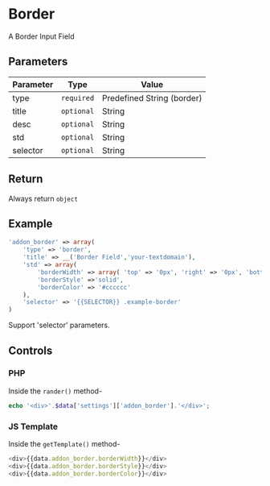 # Border
A Border Input Field

## Parameters
Parameter | Type | Value
--- | --- | ---
type | `required` | Predefined String (border)
title | `optional` | String
desc | `optional` | String
std | `optional` | String
selector | `optional` | String

## Return
Always return `object`

## Example
```php
'addon_border' => array(
    'type' => 'border',
    'title' => __('Border Field','your-textdomain'),
    'std' => array(
        'borderWidth' => array( 'top' => '0px', 'right' => '0px', 'bottom' => '0px', 'left' => '0px' ), 
        'borderStyle' =>'solid', 
        'borderColor' => '#cccccc' 
    ),
    'selector' => '{{SELECTOR}} .example-border'
)
```
Support 'selector' parameters.


## Controls
### PHP
Inside the `rander()` method-
```php
echo '<div>'.$data['settings']['addon_border'].'</div>';
```

### JS Template
Inside the `getTemplate()` method-
```js
<div>{{data.addon_border.borderWidth}}</div>
<div>{{data.addon_border.borderStyle}}</div>
<div>{{data.addon_border.borderColor}}</div>
```
